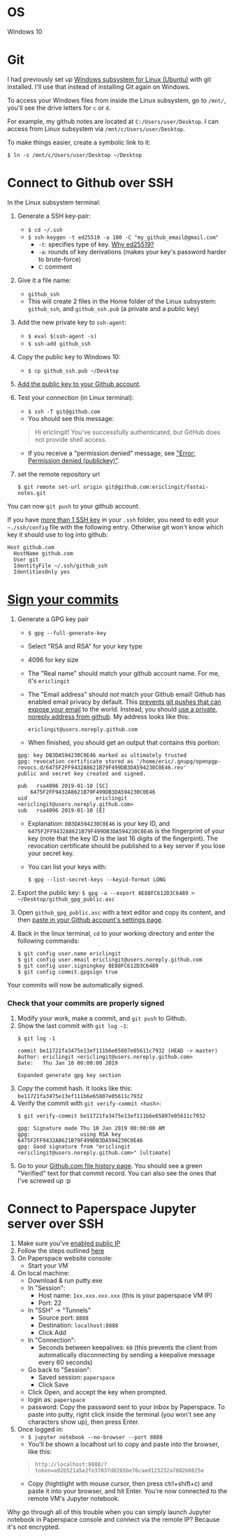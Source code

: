 # OS
Windows 10

# Git
I had previously set up [Windows subsystem for Linux (Ubuntu)](https://docs.microsoft.com/en-us/windows/wsl/install-win10) with git installed. I'll use that instead of installing Git again on Windows.

To access your Windows files from inside the Linux subsystem, go to `/mnt/`, you'll see the drive letters for `c` or `d`.

For example, my github notes are located at `C:/Users/user/Desktop`. I can access from Linux subsystem via `/mnt/c/Users/user/Desktop`.

To make things easier, create a symbolic link to it:

`$ ln -s /mnt/c/Users/user/Desktop ~/Desktop`

# Connect to Github over SSH

In the Linux subsystem terminal:

1. Generate a SSH key-pair:
    - `$ cd ~/.ssh`
    - `$ ssh-keygen -t ed25519 -a 100 -C "my_github_email@gmail.com"`
        - `-t`: specifies type of key. [Why ed25519?](https://security.stackexchange.com/q/143442)
        - `-a`: rounds of key derivations (makes your key's password harder to brute-force)
        - `C`: comment
1. Give it a file name:
    - `github_ssh`
    - This will create 2 files in the Home folder of the Linux subsystem: `github_ssh`, and `github_ssh.pub` (a private and a public key)
1. Add the new private key to `ssh-agent`:
    - `$ eval $(ssh-agent -s)`
    - `$ ssh-add github_ssh`
1. Copy the public key to Windows 10:
    - `$ cp github_ssh.pub ~/Desktop`
1. [Add the public key to your Github account](https://help.github.com/articles/adding-a-new-ssh-key-to-your-github-account/).
1. Test your connection (in Linux terminal):
    - `$ ssh -T git@github.com`
    - You should see this message:
    > Hi ericlingit! You've successfully authenticated, but GitHub does not provide shell access.
    - If you receive a "permission denied" message, see ["Error: Permission denied (publickey)"](https://help.github.com/articles/error-permission-denied-publickey).
1. set the remote repository url

    `$ git remote set-url origin git@github.com:ericlingit/fastai-notes.git`

You can now `git push` to your github account.

If you have [more than 1 SSH key](https://stackoverflow.com/q/7927750/9762732) in your `.ssh` folder, you need to edit your `~./ssh/config` file with the following entry. Otherwise git won't know which key it should use to log into github:
```
Host github.com
  HostName github.com
  User git
  IdentityFile ~/.ssh/github_ssh
  IdentitiesOnly yes
```

# [Sign your commits](https://docs.gitlab.com/ee/user/project/repository/gpg_signed_commits/)

1. Generate a GPG key pair
    - `$ gpg --full-generate-key`
    - Select "RSA and RSA" for your key type
    - 4096 for key size
    - The "Real name" should match your github account name. For me, it's `ericlingit`
    - The "Email address" should _not_ match your Github email! Github has enabled email privacy by default. This [prevents git pushes that can expose your email](https://stackoverflow.com/a/51097104/9762732) to the world. Instead, you should [use a private, noreply address from github](https://help.github.com/articles/setting-your-commit-email-address-on-github/). My address looks like this: 
    
        `ericlingit@users.noreply.github.com`
    
    - When finished, you should get an output that contains this portion:

    ```
    gpg: key DB3DA594230C0E46 marked as ultimately trusted
    gpg: revocation certificate stored as '/home/eric/.gnupg/openpgp-revocs.d/6475F2FF9432A8621B79F499DB3DA594230C0E46.rev'
    public and secret key created and signed.

    pub   rsa4096 2019-01-10 [SC]
        6475F2FF9432A8621B79F499DB3DA594230C0E46
    uid                      ericlingit <ericlingit@users.noreply.github.com>
    sub   rsa4096 2019-01-10 [E]
    ```
    - Explanation: `DB3DA594230C0E46` is your key ID, and `6475F2FF9432A8621B79F499DB3DA594230C0E46` is the fingerprint of your key (note that the key ID is the last 16 digits of the fingerpint). The revocation certificate should be published to a key server if you lose your secret key.
    - You can list your keys with:

        `$ gpg --list-secret-keys --keyid-format LONG`
1. Export the public key: `$ gpg -a --export 8E88FC612D3C6489 > ~/Desktop/github_gpg_public.asc`
1. Open `github_gpg_public.asc` with a text editor and copy its content, and then [paste in your Github account's settings page](https://help.github.com/articles/adding-a-new-gpg-key-to-your-github-account/).
1. Back in the linux terminal, `cd` to your working directory and enter the following commands:
    ```
    $ git config user.name ericlingit
    $ git config user.email ericlingit@users.noreply.github.com
    $ git config user.signingkey 8E88FC612D3C6489
    $ git config commit.gpgsign true
    ```
Your commits will now be automatically signed.

### Check that your commits are properly signed
1. Modify your work, make a commit, and `git push` to Github.
1. Show the last commit with `git log -1`:
    ```
    $ git log -1

    commit be11721fa3475e13ef111b6e65807e05611c7932 (HEAD -> master)
    Author: ericlingit <ericlingit@users.noreply.github.com>
    Date:   Thu Jan 10 00:00:00 2019

    Expanded generate gpg key section
    ```
2. Copy the commit hash. It looks like this: `be11721fa3475e13ef111b6e65807e05611c7932`
3. Verify the commit with `git verify-commit <hash>`:
    ```
    $ git verify-commit be11721fa3475e13ef111b6e65807e05611c7932

    gpg: Signature made Thu 10 Jan 2019 00:00:00 AM
    gpg:                using RSA key 6475F2FF9432A8621B79F499DB3DA594230C0E46
    gpg: Good signature from "ericlingit <ericlingit@users.noreply.github.com>" [ultimate]
    ```
4. Go to your [Github.com file history page](https://github.com/ericlingit/fastai-notes/commits/master/_setup). You should see a green "Verified" text for that commit record. You can also see the ones that I've screwed up :p

# Connect to Paperspace Jupyter server over SSH

1. Make sure you've [enabled public IP](https://support.paperspace.com/hc/en-us/articles/236362888-Public-IP-Addresses)
1. Follow the steps outlined [here](https://github.com/ericlingit/fastai-notes/blob/master/_setup/ubuntu.md#connect-to-paperspace-over-ssh)
1. On Paperspace website console:
    - Start your VM
1. On local machine:
    - Download & run putty.exe
    - In "Session":
        - Host name: `1xx.xxx.xxx.xxx` (this is your paperspace VM IP)
        - Port: 22
    - In "SSH" -> "Tunnels"
        - Source port: `8888`
        - Destination: `localhost:8888`
        - Click Add
    - In "Connection":
        - Seconds between keepalives: `60` (this prevents the client from automatically disconnecting by sending a keepalive message every 60 seconds)
    - Go back to "Session":
        - Saved session: `paperspace`
        - Click Save
    - Click Open, and accept the key when prompted.
    - login as: `paperspace`
    - password: Copy the password sent to your inbox by Paperspace. To paste into putty, right click inside the terminal (you won't see any characters show up), then press Enter.
1. Once logged in:
    - `$ jupyter notebook --no-browser --port 8888`
    - You'll be shown a localhost url to copy and paste into the browser, like this:
    > `http://localhost:8888/?token=a92b521a5e2fe37037d8265be76caed123232a7802b8825e`
    - Copy (hightlight with mouse cursor, then press ctrl+shift+c) and paste it into your browser, and hit Enter. You're now connected to the remote VM's Jupyter notebook.

Why go through all of this trouble when you can simply launch Jupyter notebook in Paperspace console and connect via the remote IP? Because it's not encrypted.
